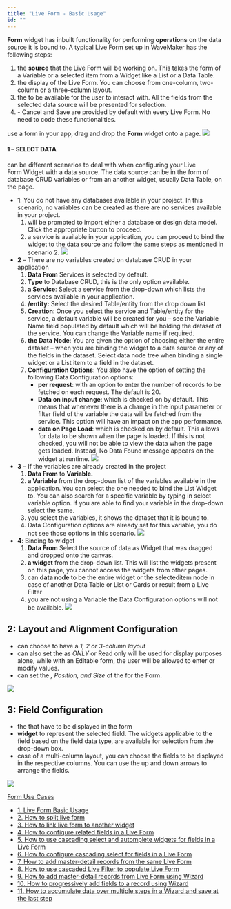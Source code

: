 ```yaml
---
title: "Live Form - Basic Usage"
id: ""
---
```


**Form** widget has inbuilt functionality for performing **operations** on the data source it is bound to. A typical Live Form set up in WaveMaker has the following steps:

1. the **source** that the Live Form will be working on. This takes the form of a Variable or a selected item from a Widget like a List or a Data Table.
2. the display of the Live Form. You can choose from one-column, two-column or a three-column layout.
3. the to be available for the user to interact with. All the fields from the selected data source will be presented for selection.
4. \- Cancel and Save are provided by default with every Live Form. No need to code these functionalities.

use a form in your app, drag and drop the **Form** widget onto a page. [![](../assets/lf_sel.png)](../assets/lf_sel.png)

#### 1 – SELECT DATA

can be different scenarios to deal with when configuring your Live Form Widget with a data source. The data source can be in the form of database CRUD variables or from an another widget, usually Data Table, on the page.

- **1**: You do not have any databases available in your project. In this scenario, no variables can be created as there are no services available in your project.
    1. will be prompted to import either a database or design data model. Click the appropriate button to proceed.
    2. a service is available in your application, you can proceed to bind the widget to the data source and follow the same steps as mentioned in scenario 2. [![](../assets/lf_scenario1.png)](../assets/lf_scenario1.png)
- **2** – There are no variables created on database CRUD in your application
    1. **Data From** Services is selected by default.
    2. **Type** to Database CRUD, this is the only option available.
    3. **a Service**: Select a service from the drop-down which lists the services available in your application.
    4. **/entity:** Select the desired Table/entity from the drop down list
    5. **Creation**: Once you select the service and Table/entity for the service, a default variable will be created for you – see the Variable Name field populated by default which will be holding the dataset of the service. You can change the Variable name if required.
    6. **the Data Node**: You are given the option of choosing either the entire dataset – when you are binding the widget to a data source or any of the fields in the dataset. Select data node tree when binding a single widget or a List item to a field in the dataset.
    7. **Configuration Options**: You also have the option of setting the following Data Configuration options:
        - **per request**: with an option to enter the number of records to be fetched on each request. The default is 20.
        - **Data on input change**: which is checked on by default. This means that whenever there is a change in the input parameter or filter field of the variable the data will be fetched from the service. This option will have an impact on the app performance.
        - **data on Page Load**: which is checked on by default. This allows for data to be shown when the page is loaded. If this is not checked, you will not be able to view the data when the page gets loaded. Instead, No Data Found message appears on the widget at runtime. [![](../assets/lf_scenario2.png)](../assets/lf_scenario2.png)
- **3** – If the variables are already created in the project
    1. **Data From** to **Variable.**
    2. **a Variable** from the drop-down list of the variables available in the application. You can select the one needed to bind the List Widget to. You can also search for a specific variable by typing in select variable option. If you are able to find your variable in the drop-down select the same.
    3. you select the variables, it shows the dataset that it is bound to.
    4. Data Configuration options are already set for this variable, you do not see those options in this scenario. [![](https://www.wavemaker.com../assets/lf_scenario3.png)](https://www.wavemaker.com../assets/lf_scenario3.png)
- **4**: Binding to widget
    1. **Data From** Select the source of data as Widget that was dragged and dropped onto the canvas.
    2. **a widget** from the drop-down list. This will list the widgets present on this page, you cannot access the widgets from other pages.
    3. can **data node** to be the entire widget or the selecteditem node in case of another Data Table or List or Cards or result from a Live Filter
    4. you are not using a Variable the Data Configuration options will not be available. [![](../assets/lf_data.png)](../assets/lf_data.png)

## 2: Layout and Alignment Configuration

- can choose to have a _1, 2 or 3-column layout_
- can also set the as _ONLY_ or Read only will be used for display purposes alone, while with an Editable form, the user will be allowed to enter or modify values.
- can set the _, Position, and Size_ of the for the Form.

[![](../assets/lf_layout.png)](../assets/lf_layout.png)

## 3: Field Configuration

- the that have to be displayed in the form
- **widget** to represent the selected field. The widgets applicable to the field based on the field data type, are available for selection from the drop-down box.
- case of a multi-column layout, you can choose the fields to be displayed in the respective columns. You can use the up and down arrows to arrange the fields.

[![](../assets/lf_field.png)](../assets/lf_field.png)

[Form Use Cases](/learn/app-development/widgets/datalive/live-form/liveform-use-cases/)

- [1\. Live Form Basic Usage](/learn/app-development/widgets/datalive/live-form/live-form-basic-usage/)
- [2\. How to split live form](/learn/how-tos/live-form-tabbed-form/)
- [3\. How to link live form to another widget](/learn/how-tos/live-form-linking-another-widget/)
- [4\. How to configure related fields in a Live Form](/learn/how-tos/live-form-related-fields/)
- [5\. How to use cascading select and automplete widgets for fields in a Live Form](/learn/how-tos/using-cascading-select-autocomplete-live-form-fields/)
- [6\. How to configure cascading select for fields in a Live Form](/learn/how-tos/using-cascading-select-within-live-form/)
- [7\. How to add master-detail records from the same Live Form](/learn/how-tos/adding-master-detail-records-transaction/)
- [8\. How to use cascaded Live Filter to populate Live Form](/learn/how-tos/using-cascading-filter-populate-live-form/)
- [9\. How to add master-detail records from Live Form using Wizard](/learn/how-tos/using-wizard-master-detail-live-form/)
- [10\. How to progressively add fields to a record using Wizard](/learn/how-tos/using-wizard-progressive-data-entry-live-form/)
- [11\. How to accumulate data over multiple steps in a Wizard and save at the last step](/learn/how-tos/using-wizard-cumulative-data-entry-live-form/)

